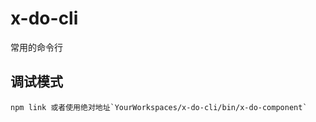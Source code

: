# x-do-cli
常用的命令行


## 调试模式 ##
```
npm link 或者使用绝对地址`YourWorkspaces/x-do-cli/bin/x-do-component`
```
